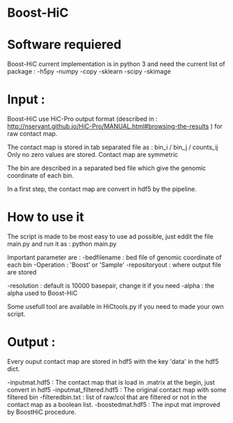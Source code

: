 # Boost-HiC

Software requiered
=================
Boost-HiC current implementation is in python 3 and need the current list of package :
-h5py
-numpy
-copy
-sklearn
-scipy
-skimage

Input :
=================
Boost-HiC use HiC-Pro output format (described in : http://nservant.github.io/HiC-Pro/MANUAL.html#browsing-the-results ) for raw contact map.

The contact map is stored in tab separated file as :
bin_i / bin_j / counts_ij
Only no zero values are stored. Contact map are symmetric

The bin are described in a separated bed file which give the genomic coordinate of each bin.

In a first step, the contact map are convert in hdf5 by the pipeline.

How to use it
=================
The script is made to be most easy to use ad possible, just eddit the file main.py and run it as :
python main.py 

Important parameter are :
-bedfilename : bed file of genomic coordinate of each bin
-Operation : 'Boost' or 'Sample'
-repositoryout : where output file are stored

-resolution : default is 10000 basepair, change it if you need
-alpha : the alpha used to Boost-HiC

Some usefull tool are available in HiCtools.py if you need to made your own script.

Output :
=================
Every ouput contact map are stored in hdf5 with the key 'data' in the hdf5 dict. 

-inputmat.hdf5 : The contact map that is load in .matrix at the begin, just convert in hdf5
-inputmat_filtered.hdf5 : The original contact map with some filtered bin
-filteredbin.txt : list of raw/col that are filtered or not in the contact map as a boolean list.
-boostedmat.hdf5 : The input mat improved by BoostHiC procedure.


